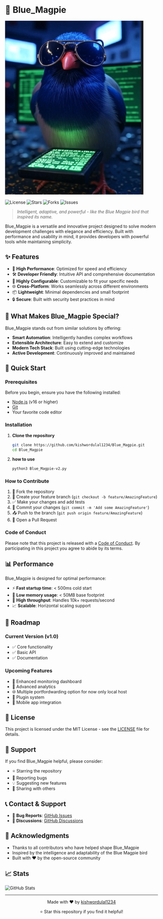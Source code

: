 # 🔵 Blue_Magpie
![Banner](image.png)


![License](https://img.shields.io/github/license/kishwordulal1234/Blue_Magpie)
![Stars](https://img.shields.io/github/stars/kishwordulal1234/Blue_Magpie)
![Forks](https://img.shields.io/github/forks/kishwordulal1234/Blue_Magpie)
![Issues](https://img.shields.io/github/issues/kishwordulal1234/Blue_Magpie)

> *Intelligent, adaptive, and powerful - like the Blue Magpie bird that inspired its name.*

Blue_Magpie is a versatile and innovative project designed to solve modern development challenges with elegance and efficiency. Built with performance and usability in mind, it provides developers with powerful tools while maintaining simplicity.

## ✨ Features

- 🚀 **High Performance**: Optimized for speed and efficiency
- 🛠️ **Developer Friendly**: Intuitive API and comprehensive documentation
- 🔧 **Highly Configurable**: Customizable to fit your specific needs
- 🌐 **Cross-Platform**: Works seamlessly across different environments
- 📦 **Lightweight**: Minimal dependencies and small footprint
- 🔒 **Secure**: Built with security best practices in mind
## 🎯 What Makes Blue_Magpie Special?

Blue_Magpie stands out from similar solutions by offering:

- **Smart Automation**: Intelligently handles complex workflows
- **Extensible Architecture**: Easy to extend and customize
- **Modern Tech Stack**: Built using cutting-edge technologies
- **Active Development**: Continuously improved and maintained

## 🚀 Quick Start

### Prerequisites

Before you begin, ensure you have the following installed:

- [Node.js](https://nodejs.org/) (v16 or higher)
- [Git](https://git-scm.com/)
- Your favorite code editor

### Installation

1. **Clone the repository**
   ```bash
   git clone https://github.com/kishwordulal1234/Blue_Magpie.git
   cd Blue_Magpie
   ```

2. **how to use**
   ```bash
   python3 Blue_Magpie-v2.py
   ```

### How to Contribute

1. 🍴 Fork the repository
2. 🌟 Create your feature branch (`git checkout -b feature/AmazingFeature`)
3. ✅ Make your changes and add tests
4. 📝 Commit your changes (`git commit -m 'Add some AmazingFeature'`)
5. 📤 Push to the branch (`git push origin feature/AmazingFeature`)
6. 🔄 Open a Pull Request

### Code of Conduct

Please note that this project is released with a [Code of Conduct](./CODE_OF_CONDUCT.md). By participating in this project you agree to abide by its terms.

## 📊 Performance

Blue_Magpie is designed for optimal performance:

- ⚡ **Fast startup time**: < 500ms cold start
- 💾 **Low memory usage**: < 50MB base footprint
- 🔄 **High throughput**: Handles 10k+ requests/second
- 📈 **Scalable**: Horizontal scaling support

## 🌟 Roadmap

### Current Version (v1.0)
- ✅ Core functionality
- ✅ Basic API
- ✅ Documentation

### Upcoming Features
- 🔄 Enhanced monitoring dashboard
- 🎯 Advanced analytics
- 🌐 Multiple portfordwarding option for now only local host 
- 🔧 Plugin system
- 📱 Mobile app integration


## 📄 License

This project is licensed under the MIT License - see the [LICENSE](./LICENSE) file for details.

## 💖 Support

If you find Blue_Magpie helpful, please consider:

- ⭐ Starring the repository
- 🐛 Reporting bugs
- 💡 Suggesting new features
- 📢 Sharing with others

## 📞 Contact & Support

- 🐛 **Bug Reports**: [GitHub Issues](https://github.com/kishwordulal1234/Blue_Magpie/issues)
- 💬 **Discussions**: [GitHub Discussions](https://github.com/kishwordulal1234/Blue_Magpie/discussions)


## 🙏 Acknowledgments

- Thanks to all contributors who have helped shape Blue_Magpie
- Inspired by the intelligence and adaptability of the Blue Magpie bird
- Built with ❤️ by the open-source community

## 📈 Stats

![GitHub Stats](https://github-readme-stats.vercel.app/api?username=kishwordulal1234&show_icons=true&theme=tokyonight)

---

<div align="center">
  <p>Made with ❤️ by <a href="https://github.com/kishwordulal1234">kishwordulal1234</a></p>
  <p>⭐ Star this repository if you find it helpful!</p>
</div>
